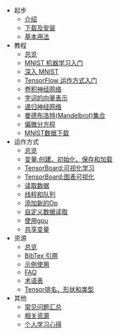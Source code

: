 - 起步
  - [介绍](SOURCE/get_started/introduction.md)
  - [下载及安装](SOURCE/get_started/os_setup.md)
  - [基本用法](SOURCE/get_started/basic_usage.md)
- 教程
  - [总览](SOURCE/tutorials/overview.md)
  - [MNIST 机器学习入门](SOURCE/tutorials/mnist_beginners.md)
  - [深入 MNIST](SOURCE/tutorials/mnist_pros.md)
  - [TensorFlow 运作方式入门](SOURCE/tutorials/mnist_tf.md)
  - [卷积神经网络](SOURCE/tutorials/deep_cnn.md)
  - [字词的向量表示](SOURCE/tutorials/word2vec.md)
  - [递归神经网络](SOURCE/tutorials/recurrent.md)
  - [曼德布洛特(Mandelbrot)集合](SOURCE/tutorials/mandelbrot.md)
  - [偏微分方程](SOURCE/tutorials/pdes.md) 
  - [MNIST数据下载](SOURCE/tutorials/mnist_download.md)
- 运作方式
  - [总览](SOURCE/how_tos/overview.md) 
  - [变量:创建、初始化、保存和加载](SOURCE/how_tos/variables.md) 
  - [TensorBoard:可视化学习](SOURCE/how_tos/summaries_and_tensorboard.md) 
  - [TensorBoard:图表可视化](SOURCE/how_tos/graph_viz.md) 
  - [读取数据](SOURCE/how_tos/reading_data.md) 
  - [线程和队列](SOURCE/how_tos/threading_and_queues.md) 
  - [添加新的Op](SOURCE/how_tos/adding_an_op.md) 
  - [自定义数据读取](SOURCE/how_tos/new_data_formats.md) 
  - [使用gpu](SOURCE/how_tos/using_gpu.md) 
  - [共享变量](SOURCE/how_tos/variable_scope.md) 
- 资源
  - [总览](SOURCE/resources/overview.md) 
  - [BibTex 引用](SOURCE/resources/bib.md) 
  - [示例使用](SOURCE/resources/uses.md)
  - [FAQ](SOURCE/resources/faq.md)
  - [术语表](SOURCE/resources/glossary.md)
  - [Tensor排名、形状和类型](SOURCE/resources/dims_types.md)
- 其他
  - [常见问题汇总](SOURCE/faq.md)
  - [相关资源](SOURCE/resource.md)
  - [个人学习心得](SOURCE/personal.md)

  
  